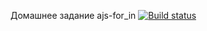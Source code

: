 Домашнее задание ajs-for_in
[![Build status](https://ci.appveyor.com/api/projects/status/6228g30wu8qyv70d?svg=true)](https://ci.appveyor.com/project/Sergl82/als-for-in)